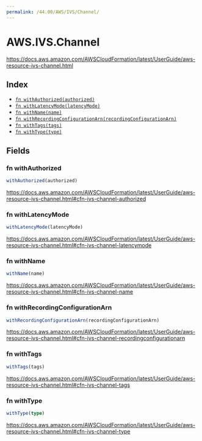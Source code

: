 ```yaml
---
permalink: /44.00/AWS/IVS/Channel/
---
```


# AWS.IVS.Channel

https://docs.aws.amazon.com/AWSCloudFormation/latest/UserGuide/aws-resource-ivs-channel.html

## Index

* [`fn withAuthorized(authorized)`](#fn-withauthorized)
* [`fn withLatencyMode(latencyMode)`](#fn-withlatencymode)
* [`fn withName(name)`](#fn-withname)
* [`fn withRecordingConfigurationArn(recordingConfigurationArn)`](#fn-withrecordingconfigurationarn)
* [`fn withTags(tags)`](#fn-withtags)
* [`fn withType(type)`](#fn-withtype)

## Fields

### fn withAuthorized

```ts
withAuthorized(authorized)
```

https://docs.aws.amazon.com/AWSCloudFormation/latest/UserGuide/aws-resource-ivs-channel.html#cfn-ivs-channel-authorized

### fn withLatencyMode

```ts
withLatencyMode(latencyMode)
```

https://docs.aws.amazon.com/AWSCloudFormation/latest/UserGuide/aws-resource-ivs-channel.html#cfn-ivs-channel-latencymode

### fn withName

```ts
withName(name)
```

https://docs.aws.amazon.com/AWSCloudFormation/latest/UserGuide/aws-resource-ivs-channel.html#cfn-ivs-channel-name

### fn withRecordingConfigurationArn

```ts
withRecordingConfigurationArn(recordingConfigurationArn)
```

https://docs.aws.amazon.com/AWSCloudFormation/latest/UserGuide/aws-resource-ivs-channel.html#cfn-ivs-channel-recordingconfigurationarn

### fn withTags

```ts
withTags(tags)
```

https://docs.aws.amazon.com/AWSCloudFormation/latest/UserGuide/aws-resource-ivs-channel.html#cfn-ivs-channel-tags

### fn withType

```ts
withType(type)
```

https://docs.aws.amazon.com/AWSCloudFormation/latest/UserGuide/aws-resource-ivs-channel.html#cfn-ivs-channel-type